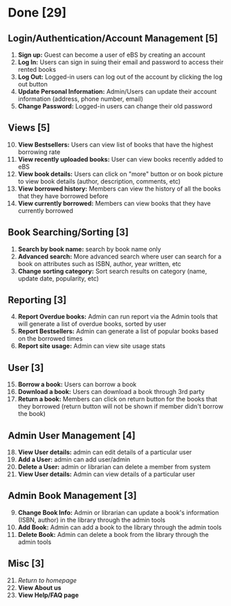 # Done [29]

## Login/Authentication/Account Management [5]
1. **Sign up:** Guest can become a user of eBS by creating an account
2. **Log In:** Users can sign in suing their email and password to access their rented books
3. **Log Out:** Logged-in users can log out of the account by clicking the log out button
4. **Update Personal Information:** Admin/Users can update their account information (address, phone number, email)
5. **Change Password:** Logged-in users can change their old password


## Views [5]
10. **View Bestsellers:** Users can view list of books that have the highest borrowing rate
11. **View recently uploaded books:** User can view books recently added to eBS
12. **View book details:** Users can click on "more" button or on book picture to view book details (author, description, comments, etc)
13. **View borrowed history:** Members can view the history of all the books that they have borrowed before
14. **View currently borrowed:** Members can view books that they have currently borrowed

## Book Searching/Sorting [3]
1. **Search by book name:** search by book name only
2. **Advanced search:** More advanced search where user can search for a book on attributes such as ISBN, author, year written, etc
3. **Change sorting category:** Sort search results on category (name, update date, popularity, etc)

## Reporting [3]
4. **Report Overdue books:** Admin can run report via the Admin tools that will generate a list of overdue books, sorted by user
5. **Report Bestsellers:** Admin can generate a list of popular books based on the borrowed times
6. **Report site usage:** Admin can view site usage stats

## User [3]
15. **Borrow a book:** Users can borrow a book
16. **Download a book:** Users can download a book through 3rd party
17. **Return a book:** Members can click on return button for the books that they borrowed (return button will not be shown if member didn't borrow the book)

## Admin User Management [4]
18. **View User details:** admin can edit details of a particular user
19. **Add a User:** admin can add user/admin
20. **Delete a User:** admin or librarian can delete a member from system
7. **View User details:** Admin can view details of a particular user

## Admin Book Management [3]
9. **Change Book Info:** Admin or librarian can update a book's information (ISBN, author) in the library through the admin tools
7. **Add Book:** Admin can add a book to the library through the admin tools
8. **Delete Book:** Admin can delete a book from the library through the admin tools

## Misc [3]

21. *Return to homepage*
14. **View About us**
15. **View Help/FAQ page**

